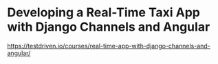 # Developing a Real-Time Taxi App with Django Channels and Angular

https://testdriven.io/courses/real-time-app-with-django-channels-and-angular/
